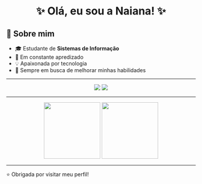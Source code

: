 


<h1 align="center">✨ Olá, eu sou a Naiana! ✨</h1>

## 🚀 Sobre mim

- 🎓 Estudante de **Sistemas de Informação**
- 🌱 Em constante apredizado
- 💡 Apaixonada por tecnologia
- 🎯 Sempre em busca de melhorar minhas habilidades

---

<p align="center">
  <a href="mailto:naiana.c.silvaa@gmail.com"><img src="https://img.shields.io/badge/E-mail-D14836?style=for-the-badge&logo=gmail&logoColor=white"/></a>
  <a href="https://www.instagram.com/naianasilva07/" target="_blank"><img src="https://img.shields.io/badge/Instagram-E4405F?style=for-the-badge&logo=instagram&logoColor=white"/></a>
</p>

---

<p align="center">
  <img height = "150" w src="https://github-readme-stats.vercel.app/api?username=NaianaSilva&show_icons=true&theme=tokyonight" />
  <img height = "150" src="https://github-readme-streak-stats.herokuapp.com/?user=NaianaSilva&theme=tokyonight" />
</p>

---


⭐ Obrigada por visitar meu perfil!
